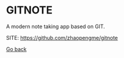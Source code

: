 # GITNOTE
 
 A modern note taking app based on GIT.
 
 SITE: https://github.com/zhaopengme/gitnote

 [Go back](https://portable-linux-apps.github.io/apps.html)
